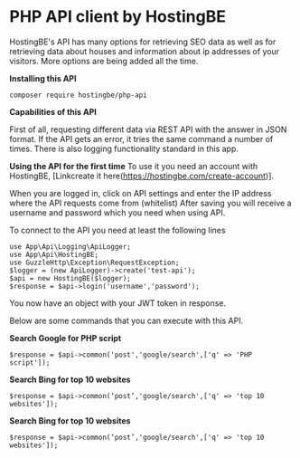# PHP API client by HostingBE

HostingBE's API has many options for retrieving SEO data as well as for retrieving data about houses and information about ip addresses of your visitors. More options are being added all the time.

**Installing this API** 

`composer require hostingbe/php-api`

**Capabilities of this API**

First of all, requesting different data via REST API with the answer in JSON format. If the API gets an error, it tries the same command a number of times. There is also logging functionality standard in this app.


**Using the API for the first time** 
To use it you need an account with HostingBE, [Linkcreate it here(https://hostingbe.com/create-account)].

When you are logged in, click on API settings and enter the IP address where the API requests come from (whitelist)
After saving you will receive a username and password which you need when using API.

To connect to the API you need at least the following lines

```
use App\Api\Logging\ApiLogger;
use App\Api\HostingBE;
use GuzzleHttp\Exception\RequestException;
$logger = (new ApiLogger)->create('test-api');
$api = new HostingBE($logger);
$response = $api->login('username','password');
```

You now have an object with your JWT token in response.

Below are some commands that you can execute with this API.

**Search Google for PHP script**

`$response = $api->common('post','google/search',['q' => 'PHP script']);`

**Search Bing for top 10 websites**

`$response = $api->common(‘post’,'google/search',['q' => 'top 10 websites']);` 

**Search Bing for top 10 websites**

`$response = $api->common(‘post’,'google/search',['q' => 'top 10 websites']);` 


